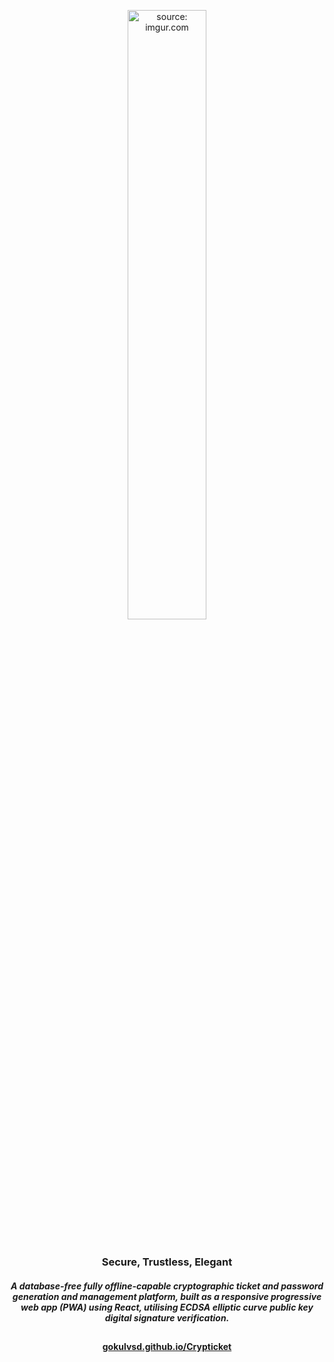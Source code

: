 <p align="center">
<a href="https://imgur.com/chzyIcQ"><img src="https://i.imgur.com/chzyIcQ.png" title="source: imgur.com" width="50%" /></a></p>
<p align="center">
  
 <h3 align="center"> <br>
  Secure, Trustless, Elegant
  <br> </h3>
 
<h5 align="center">A database-free fully offline-capable cryptographic ticket and password generation and management platform, built as a responsive progressive web app (PWA) using React, utilising ECDSA elliptic curve public key digital signature verification.</h5>

## 

<h4 align="center"><a href="https://gokulvsd.github.io/Crypticket">gokulvsd.github.io/Crypticket</a></h4>

##

